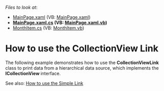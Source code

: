<!-- default file list -->
*Files to look at*:

* [MainPage.xaml](./CS/UseCollectionViewLinkSL/MainPage.xaml) (VB: [MainPage.xaml](./VB/UseCollectionViewLinkSL/MainPage.xaml))
* **[MainPage.xaml.cs](./CS/UseCollectionViewLinkSL/MainPage.xaml.cs) (VB: [MainPage.xaml.vb](./VB/UseCollectionViewLinkSL/MainPage.xaml.vb))**
* [MonthItem.cs](./CS/UseCollectionViewLinkSL/MonthItem.cs) (VB: [MonthItem.vb](./VB/UseCollectionViewLinkSL/MonthItem.vb))
<!-- default file list end -->
# How to use the CollectionView Link


<p>The following example demonstrates how to use the <strong>CollectionViewLink </strong>class to print data from a hierarchical data source, which implements the <strong>ICollectionView </strong>interface.</p><p>See also: <a href="https://www.devexpress.com/Support/Center/p/E2997">How to use the Simple Link</a></p>

<br/>



